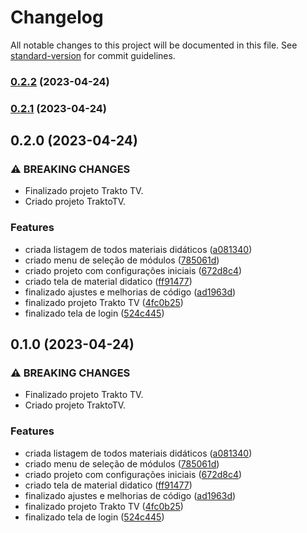 # Changelog

All notable changes to this project will be documented in this file. See [standard-version](https://github.com/conventional-changelog/standard-version) for commit guidelines.

### [0.2.2](https://github.com/ericMayer/trakto-tv/compare/v0.2.1...v0.2.2) (2023-04-24)

### [0.2.1](https://github.com/ericMayer/trakto-tv/compare/v0.2.0...v0.2.1) (2023-04-24)

## 0.2.0 (2023-04-24)


### ⚠ BREAKING CHANGES

* Finalizado projeto Trakto TV.
* Criado projeto TraktoTV.

### Features

* criada listagem de todos materiais didáticos ([a081340](https://github.com/ericMayer/trakto-tv/commit/a081340fe08735c6c09dc6ad05bab2c8dc6296f3))
* criado menu de seleção de módulos ([785061d](https://github.com/ericMayer/trakto-tv/commit/785061dd7e5566ea339fb7b9b5cbb26e68680b01))
* criado projeto com configurações iniciais ([672d8c4](https://github.com/ericMayer/trakto-tv/commit/672d8c4a9b3d5b1f10b1183cc21f07b23b41ba6e))
* criado tela de material didatico ([ff91477](https://github.com/ericMayer/trakto-tv/commit/ff914776e1801689eb5b27dd975abfcc7de73d06))
* finalizado ajustes e melhorias de código ([ad1963d](https://github.com/ericMayer/trakto-tv/commit/ad1963d5ed364f2ab73090c112f484478b71bed1))
* finalizado projeto Trakto TV ([4fc0b25](https://github.com/ericMayer/trakto-tv/commit/4fc0b2565cb1ae251d49052547a26f6bf4060777))
* finalizado tela de login ([524c445](https://github.com/ericMayer/trakto-tv/commit/524c445f29fd1b7f8b5bf70c72e496d3ec8b6a5b))

## 0.1.0 (2023-04-24)


### ⚠ BREAKING CHANGES

* Finalizado projeto Trakto TV.
* Criado projeto TraktoTV.

### Features

* criada listagem de todos materiais didáticos ([a081340](https://github.com/ericMayer/trakto-tv/commit/a081340fe08735c6c09dc6ad05bab2c8dc6296f3))
* criado menu de seleção de módulos ([785061d](https://github.com/ericMayer/trakto-tv/commit/785061dd7e5566ea339fb7b9b5cbb26e68680b01))
* criado projeto com configurações iniciais ([672d8c4](https://github.com/ericMayer/trakto-tv/commit/672d8c4a9b3d5b1f10b1183cc21f07b23b41ba6e))
* criado tela de material didatico ([ff91477](https://github.com/ericMayer/trakto-tv/commit/ff914776e1801689eb5b27dd975abfcc7de73d06))
* finalizado ajustes e melhorias de código ([ad1963d](https://github.com/ericMayer/trakto-tv/commit/ad1963d5ed364f2ab73090c112f484478b71bed1))
* finalizado projeto Trakto TV ([4fc0b25](https://github.com/ericMayer/trakto-tv/commit/4fc0b2565cb1ae251d49052547a26f6bf4060777))
* finalizado tela de login ([524c445](https://github.com/ericMayer/trakto-tv/commit/524c445f29fd1b7f8b5bf70c72e496d3ec8b6a5b))
